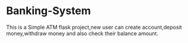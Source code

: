# Banking-System
This is a Simple ATM flask project,new user can create account,deposit money,withdraw money and also check their balance amount.

